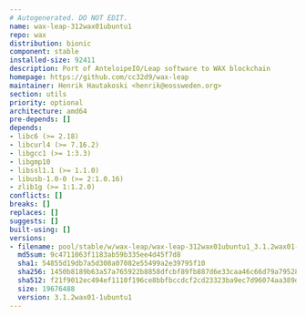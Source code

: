 ```yaml
---
# Autogenerated. DO NOT EDIT.
name: wax-leap-312wax01ubuntu1
repo: wax
distribution: bionic
component: stable
installed-size: 92411
description: Port of AnteloipeIO/Leap software to WAX blockchain
homepage: https://github.com/cc32d9/wax-leap
maintainer: Henrik Hautakoski <henrik@eossweden.org>
section: utils
priority: optional
architecture: amd64
pre-depends: []
depends:
- libc6 (>= 2.18)
- libcurl4 (>= 7.16.2)
- libgcc1 (>= 1:3.3)
- libgmp10
- libssl1.1 (>= 1.1.0)
- libusb-1.0-0 (>= 2:1.0.16)
- zlib1g (>= 1:1.2.0)
conflicts: []
breaks: []
replaces: []
suggests: []
built-using: []
versions:
- filename: pool/stable/w/wax-leap/wax-leap-312wax01ubuntu1_3.1.2wax01-1ubuntu1_amd64.deb
  md5sum: 9c4711063f1183ab59b335ee4d45f7d8
  sha1: 54855d19db7a5d308a07082e55499a2e39795f10
  sha256: 1450b8189b63a57a765922b8858dfcbf89fb887d6e33caa46c66d79a795285ad
  sha512: f21f9012ec494ef1110f196ce8bbfbccdcf2cd23323ba9ec7d96074aa389df9fc53ee27da45a87c16335c32394fbf4d17314c5064fc3da94b26aa545b0425126
  size: 19676488
  version: 3.1.2wax01-1ubuntu1
---
```

